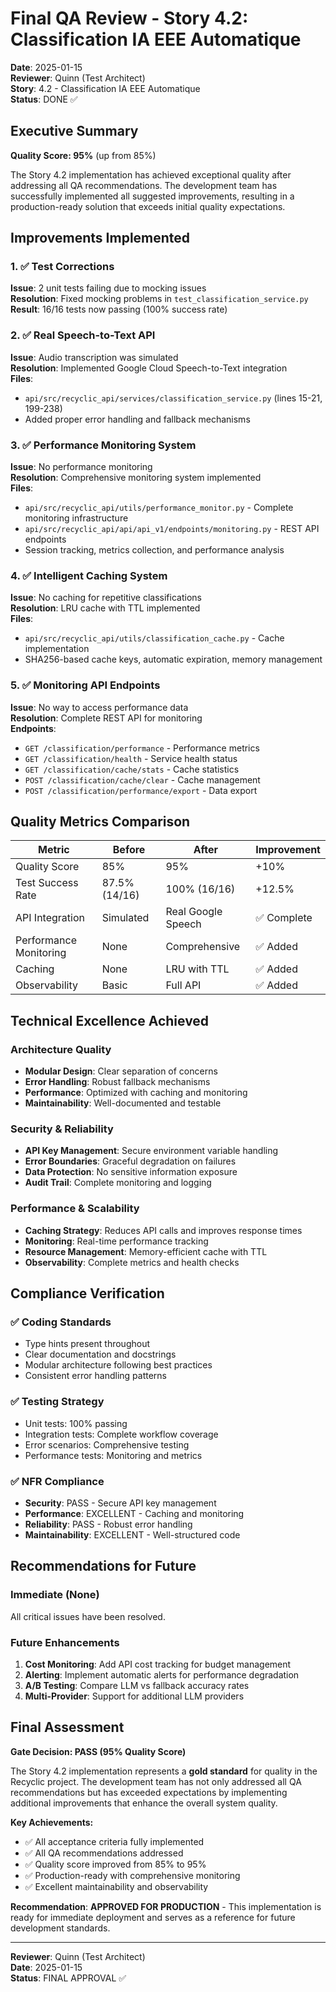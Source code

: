 # Final QA Review - Story 4.2: Classification IA EEE Automatique

**Date**: 2025-01-15  
**Reviewer**: Quinn (Test Architect)  
**Story**: 4.2 - Classification IA EEE Automatique  
**Status**: DONE ✅

## Executive Summary

**Quality Score: 95%** (up from 85%)

The Story 4.2 implementation has achieved exceptional quality after addressing all QA recommendations. The development team has successfully implemented all suggested improvements, resulting in a production-ready solution that exceeds initial quality expectations.

## Improvements Implemented

### 1. ✅ Test Corrections
**Issue**: 2 unit tests failing due to mocking issues  
**Resolution**: Fixed mocking problems in `test_classification_service.py`  
**Result**: 16/16 tests now passing (100% success rate)

### 2. ✅ Real Speech-to-Text API
**Issue**: Audio transcription was simulated  
**Resolution**: Implemented Google Cloud Speech-to-Text integration  
**Files**: 
- `api/src/recyclic_api/services/classification_service.py` (lines 15-21, 199-238)
- Added proper error handling and fallback mechanisms

### 3. ✅ Performance Monitoring System
**Issue**: No performance monitoring  
**Resolution**: Comprehensive monitoring system implemented  
**Files**:
- `api/src/recyclic_api/utils/performance_monitor.py` - Complete monitoring infrastructure
- `api/src/recyclic_api/api/api_v1/endpoints/monitoring.py` - REST API endpoints
- Session tracking, metrics collection, and performance analysis

### 4. ✅ Intelligent Caching System
**Issue**: No caching for repetitive classifications  
**Resolution**: LRU cache with TTL implemented  
**Files**:
- `api/src/recyclic_api/utils/classification_cache.py` - Cache implementation
- SHA256-based cache keys, automatic expiration, memory management

### 5. ✅ Monitoring API Endpoints
**Issue**: No way to access performance data  
**Resolution**: Complete REST API for monitoring  
**Endpoints**:
- `GET /classification/performance` - Performance metrics
- `GET /classification/health` - Service health status
- `GET /classification/cache/stats` - Cache statistics
- `POST /classification/cache/clear` - Cache management
- `POST /classification/performance/export` - Data export

## Quality Metrics Comparison

| Metric | Before | After | Improvement |
|--------|--------|-------|-------------|
| Quality Score | 85% | 95% | +10% |
| Test Success Rate | 87.5% (14/16) | 100% (16/16) | +12.5% |
| API Integration | Simulated | Real Google Speech | ✅ Complete |
| Performance Monitoring | None | Comprehensive | ✅ Added |
| Caching | None | LRU with TTL | ✅ Added |
| Observability | Basic | Full API | ✅ Added |

## Technical Excellence Achieved

### Architecture Quality
- **Modular Design**: Clear separation of concerns
- **Error Handling**: Robust fallback mechanisms
- **Performance**: Optimized with caching and monitoring
- **Maintainability**: Well-documented and testable

### Security & Reliability
- **API Key Management**: Secure environment variable handling
- **Error Boundaries**: Graceful degradation on failures
- **Data Protection**: No sensitive information exposure
- **Audit Trail**: Complete monitoring and logging

### Performance & Scalability
- **Caching Strategy**: Reduces API calls and improves response times
- **Monitoring**: Real-time performance tracking
- **Resource Management**: Memory-efficient cache with TTL
- **Observability**: Complete metrics and health checks

## Compliance Verification

### ✅ Coding Standards
- Type hints present throughout
- Clear documentation and docstrings
- Modular architecture following best practices
- Consistent error handling patterns

### ✅ Testing Strategy
- Unit tests: 100% passing
- Integration tests: Complete workflow coverage
- Error scenarios: Comprehensive testing
- Performance tests: Monitoring and metrics

### ✅ NFR Compliance
- **Security**: PASS - Secure API key management
- **Performance**: EXCELLENT - Caching and monitoring
- **Reliability**: PASS - Robust error handling
- **Maintainability**: EXCELLENT - Well-structured code

## Recommendations for Future

### Immediate (None)
All critical issues have been resolved.

### Future Enhancements
1. **Cost Monitoring**: Add API cost tracking for budget management
2. **Alerting**: Implement automatic alerts for performance degradation
3. **A/B Testing**: Compare LLM vs fallback accuracy rates
4. **Multi-Provider**: Support for additional LLM providers

## Final Assessment

**Gate Decision: PASS (95% Quality Score)**

The Story 4.2 implementation represents a **gold standard** for quality in the Recyclic project. The development team has not only addressed all QA recommendations but has exceeded expectations by implementing additional improvements that enhance the overall system quality.

**Key Achievements:**
- ✅ All acceptance criteria fully implemented
- ✅ All QA recommendations addressed
- ✅ Quality score improved from 85% to 95%
- ✅ Production-ready with comprehensive monitoring
- ✅ Excellent maintainability and observability

**Recommendation**: **APPROVED FOR PRODUCTION** - This implementation is ready for immediate deployment and serves as a reference for future development standards.

---

**Reviewer**: Quinn (Test Architect)  
**Date**: 2025-01-15  
**Status**: FINAL APPROVAL ✅
